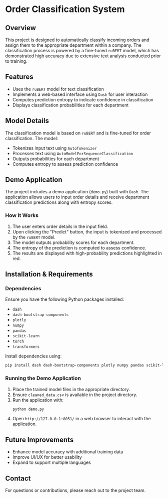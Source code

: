 # Order Classification System

## Overview
This project is designed to automatically classify incoming orders and assign them to the appropriate department within a company. The classification process is powered by a fine-tuned `ruBERT` model, which has demonstrated high accuracy due to extensive text analysis conducted prior to training.

## Features
- Uses the `ruBERT` model for text classification
- Implements a web-based interface using `Dash` for user interaction
- Computes prediction entropy to indicate confidence in classification
- Displays classification probabilities for each department

## Model Details
The classification model is based on `ruBERT` and is fine-tuned for order classification. The model:
- Tokenizes input text using `AutoTokenizer`
- Processes text using `AutoModelForSequenceClassification`
- Outputs probabilities for each department
- Computes entropy to assess prediction confidence

## Demo Application
The project includes a demo application (`demo.py`) built with `Dash`. The application allows users to input order details and receive department classification predictions along with entropy scores.

### How It Works
1. The user enters order details in the input field.
2. Upon clicking the "Predict" button, the input is tokenized and processed by the `ruBERT` model.
3. The model outputs probability scores for each department.
4. The entropy of the prediction is computed to assess confidence.
5. The results are displayed with high-probability predictions highlighted in red.

## Installation & Requirements
### Dependencies
Ensure you have the following Python packages installed:
- `dash`
- `dash-bootstrap-components`
- `plotly`
- `numpy`
- `pandas`
- `scikit-learn`
- `torch`
- `transformers`

Install dependencies using:
```sh
pip install dash dash-bootstrap-components plotly numpy pandas scikit-learn torch transformers
```

### Running the Demo Application
1. Place the trained model files in the appropriate directory.
2. Ensure `cleaned_data.csv` is available in the project directory.
3. Run the application with:
   ```sh
   python demo.py
   ```
4. Open `http://127.0.0.1:8051/` in a web browser to interact with the application.

## Future Improvements
- Enhance model accuracy with additional training data
- Improve UI/UX for better usability
- Expand to support multiple languages

## Contact
For questions or contributions, please reach out to the project team.


